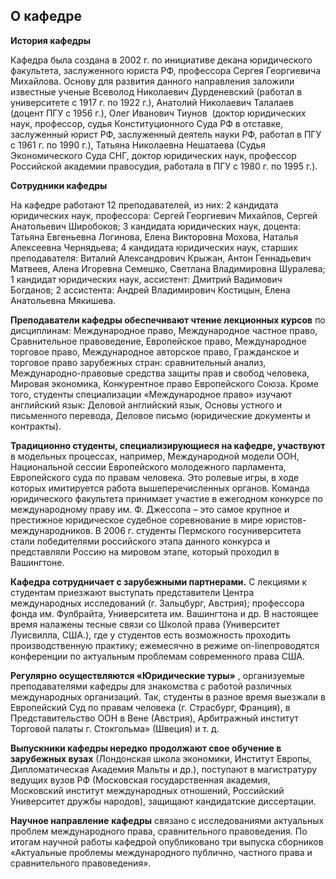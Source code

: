 О кафедре
-------------------------------------------------------------------------------------------------------------




**История кафедры** 
  

 Кафедра была создана в 2002 г. по инициативе декана юридического факультета, заслуженного юриста РФ, профессора Сергея Георгиевича Михайлова. Основу для развития данного направления заложили известные ученые Всеволод Николаевич Дурденевский (работал в университете с 1917 г. по 1922 г.), Анатолий Николаевич Талалаев (доцент ПГУ с 1956 г.), Олег Иванович Тиунов  (доктор юридических наук, профессор, судья Конституционного Суда РФ в отставке, заслуженный юрист РФ, заслуженный деятель науки РФ, работал в ПГУ с 1961 г. по 1990 г.), Татьяна Николаевна Нешатаева (Судья Экономического Суда СНГ, доктор юридических наук, профессор Российской академии правосудия, работала в ПГУ с 1980 г. по 1995 г.).
   

  

**Сотрудники кафедры** 
  

 На кафедре работают 12 преподавателей, из них: 2 кандидата юридических наук, профессора: Сергей Георгиевич Михайлов, Сергей Анатольевич Широбоков; 3 кандидата юридических наук, доцента: Татьяна Евгеньевна Логинова, Елена Викторовна Мохова, Наталья Алексеевна Чернядьева; 4 кандидата юридических наук, старших преподавателя: Виталий Александрович Крыжан, Антон Геннадьевич Матвеев, Алена Игоревна Семешко, Светлана Владимировна Шуралева; 1 кандидат юридических наук, ассистент: Дмитрий Вадимович Богданов; 2 ассистента: Андрей Владимирович Костицын, Елена Анатольевна Мякишева.
   

  

**Преподаватели кафедры обеспечивают чтение лекционных курсов** 
 по дисциплинам: Международное право, Международное частное право, Сравнительное правоведение, Европейское право, Международное торговое право, Международное авторское право, Гражданское и торговое право зарубежных стран: сравнительный анализ, Международно-правовые средства защиты прав и свобод человека, Мировая экономика, Конкурентное право Европейского Союза. Кроме того, студенты специализации «Международное право» изучают английский язык: Деловой английский язык, Основы устного и письменного перевода, Деловое письмо (юридические документы и контракты).
   

  

**Традиционно студенты, специализирующиеся на кафедре, участвуют** 
 в модельных процессах, например, Международной модели ООН, Национальной сессии Европейского молодежного парламента, Европейского суда по правам человека. Это ролевые игры, в ходе которых имитируется работа вышеперечисленных органов. Команда юридического факультета принимает участие в ежегодном конкурсе по международному праву им. Ф. Джессопа – это самое крупное и престижное юридическое судебное соревнование в мире юристов-международников. В 2006 г. студенты Пермского госуниверситета стали победителями российского этапа данного конкурса и представляли Россию на мировом этапе, который проходил в Вашингтоне.
   

  

**Кафедра сотрудничает с зарубежными партнерами.** 
 С лекциями к студентам приезжают выступать представители Центра международных исследований (г. Зальцбург, Австрия); профессора фонда им. Фулбрайта, Университета им. Вашингтона и др. В настоящее время налажены тесные связи со Школой права (Университет Луисвилла, США.), где у студентов есть возможность проходить производственную практику; ежемесячно в режиме on-lineпроводятся конференции по актуальным проблемам современного права США.
   

  

**Регулярно осуществляются «Юридические туры»** 
 , организуемые преподавателями кафедры для знакомства с работой различных международных организаций. Так, студенты в разное время выезжали в Европейский Суд по правам человека (г. Страсбург, Франция), в Представительство ООН в Вене (Австрия), Арбитражный институт Торговой палаты г. Стокгольма» (Швеция) и т. д.
   

  

**Выпускники кафедры нередко продолжают свое обучение в зарубежных вузах** 
 (Лондонская школа экономики, Институт Европы, Дипломатическая Академия Мальты и др.), поступают в магистратуру ведущих вузов РФ (Московская государственная академия, Московский институт международных отношений, Российский Университет дружбы народов), защищают кандидатские диссертации.
   

  

**Научное направление** 
**кафедры** 
 связано с исследованиями актуальных проблем международного права, сравнительного правоведения. По итогам научной работы кафедрой опубликовано три выпуска сборников «Актуальные проблемы международного публично, частного права и сравнительного правоведения».